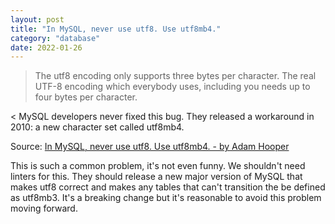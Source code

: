 ```yaml
---
layout: post
title: "In MySQL, never use utf8. Use utf8mb4."
category: "database"
date: 2022-01-26
---
```


> The utf8 encoding only supports three bytes per character. The real UTF-8 encoding  which everybody uses, including you  needs up to four bytes per character.
>
< MySQL developers never fixed this bug. They released a workaround in 2010: a new character set called utf8mb4.

Source: [In MySQL, never use utf8. Use utf8mb4. - by Adam Hooper](https://adamhooper.medium.com/in-mysql-never-use-utf8-use-utf8mb4-11761243e434)

This is such a common problem, it's not even funny.  We shouldn't need linters for this.  They should release a new major version of MySQL that makes utf8 correct and makes any tables that can't transition the be defined as utf8mb3.  It's a breaking change but it's reasonable to avoid this problem moving forward.
